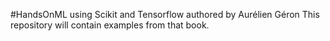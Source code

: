 #HandsOnML using Scikit and Tensorflow authored by Aurélien Géron
This repository will contain examples from that book.


